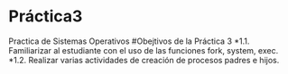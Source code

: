 # Práctica3
Practica de Sistemas Operativos 
#Obejtivos de la Práctica 3
*1.1. Familiarizar al estudiante con el uso de las funciones fork, system, exec.
*1.2. Realizar varias actividades de creación de procesos padres e hijos.
